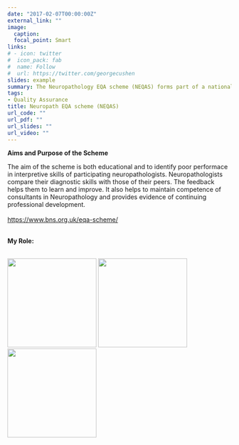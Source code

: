 ```yaml
---
date: "2017-02-07T00:00:00Z"
external_link: ""
image:
  caption: 
  focal_point: Smart
links:
# - icon: twitter
#  icon_pack: fab
#  name: Follow
#  url: https://twitter.com/georgecushen
slides: example
summary: The Neuropathology EQA scheme (NEQAS) forms part of a national system of quality assurance to healthcare organisations that is being maintained and improved.
tags:
- Quality Assurance
title: Neuropath EQA scheme (NEQAS)
url_code: ""
url_pdf: ""
url_slides: ""
url_video: ""
---
```



<b>Aims and Purpose of the Scheme</b>

The aim of the scheme is both educational and to identify poor performace in interpretive skills of participating neuropathologists. Neuropathologists compare their diagnostic skills with those of their peers. The feedback helps them to learn and improve. It also helps to maintain competence of consultants in Neuropathology and provides evidence of continuing professional development. <br>
<br>
https://www.bns.org.uk/eqa-scheme/   <br>
<br>

<b>My Role:</b> <br>
<br>

<p float="center">
  <img src="https://www.bns.org.uk/wp-content/uploads/2019/02/Image-6-300x380.jpg" width="200" />
  <img src="https://www.bns.org.uk/wp-content/uploads/2019/02/gfap-delata-fcd-Copy-300x380.jpg" width="200" /> 
  <img src="https://www.bns.org.uk/wp-content/uploads/2019/02/Image-2-300x380.jpg" width="200" />
</p>
